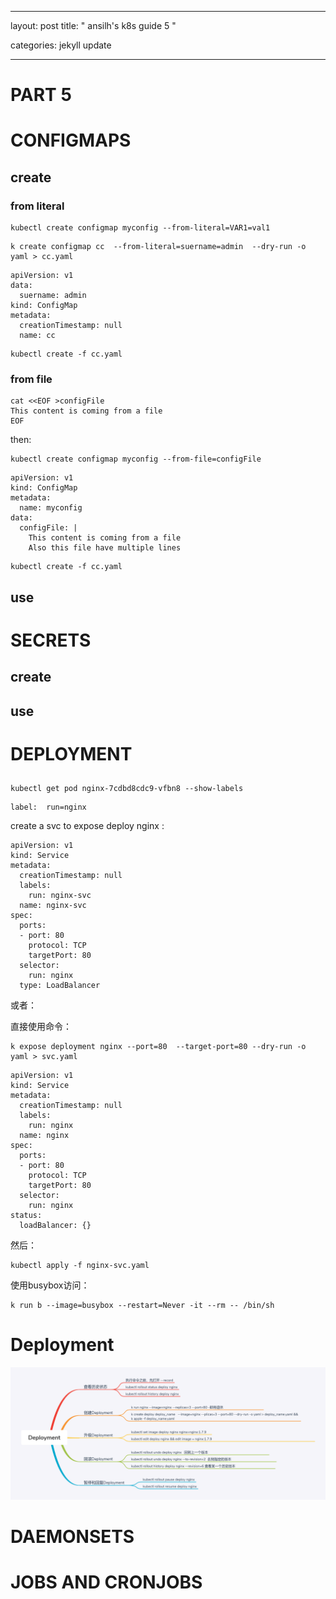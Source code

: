 


---

layout: post
title:  " ansilh's k8s guide 5 "

categories: jekyll update

---


# PART 5


# CONFIGMAPS
## create 

###  from literal
```
kubectl create configmap myconfig --from-literal=VAR1=val1

```


```
k create configmap cc  --from-literal=suername=admin  --dry-run -o yaml > cc.yaml
```

```
apiVersion: v1
data:
  suername: admin
kind: ConfigMap
metadata:
  creationTimestamp: null
  name: cc
```


```
kubectl create -f cc.yaml
```

### from file

```
cat <<EOF >configFile
This content is coming from a file
EOF

```
then:

```
kubectl create configmap myconfig --from-file=configFile

```


```
apiVersion: v1
kind: ConfigMap
metadata:
  name: myconfig
data:
  configFile: |
    This content is coming from a file
    Also this file have multiple lines

```
 
```
kubectl create -f cc.yaml
```


##  use



# SECRETS
## create 
## use


# DEPLOYMENT

## 

```
kubectl get pod nginx-7cdbd8cdc9-vfbn8 --show-labels

```

```
label:  run=nginx

```

create a svc to expose deploy  nginx :


```
apiVersion: v1
kind: Service
metadata:
  creationTimestamp: null
  labels:
    run: nginx-svc
  name: nginx-svc
spec:
  ports:
  - port: 80
    protocol: TCP
    targetPort: 80
  selector:
    run: nginx
  type: LoadBalancer

```

或者：

直接使用命令：

```
k expose deployment nginx --port=80  --target-port=80 --dry-run -o yaml > svc.yaml
```

```
apiVersion: v1
kind: Service
metadata:
  creationTimestamp: null
  labels:
    run: nginx
  name: nginx
spec:
  ports:
  - port: 80
    protocol: TCP
    targetPort: 80
  selector:
    run: nginx
status:
  loadBalancer: {}
```

然后：


```
kubectl apply -f nginx-svc.yaml

```




使用busybox访问：


```
k run b --image=busybox --restart=Never -it --rm -- /bin/sh
```



# Deployment



![Deployment](https://raw.githubusercontent.com/latermonk/latermonk.github.io/master/_posts/_images/Deployment.png)

# DAEMONSETS

# JOBS AND CRONJOBS


